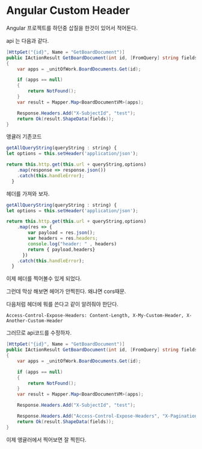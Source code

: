 # Angular Custom Header 

Angular 프로젝트를 하던중 삽질을 한것이 있어서 적어둔다.

api 는 다음과 같다. 

```cs
[HttpGet("{id}", Name = "GetBoardDocument")]
public IActionResult GetBoardDocument(int id, [FromQuery] string fields)
{
    var apps = _unitOfWork.BoardDocuments.Get(id);

    if (apps == null)
    {
        return NotFound();
    }
    var result = Mapper.Map<BoardDocumentVM>(apps);

    Response.Headers.Add("X-SubjectId", "test");
    return Ok(result.ShapeData(fields));
}
```

앵귤러 기존코드 

```javascript
getAllQueryString(queryString : string) {
let options = this.setHeader('application/json');

return this.http.get(this.url + queryString,options)
    .map(response => response.json())
    .catch(this.handleError);
  }
```

헤더를 가져와 보자. 
```javascript
getAllQueryString(queryString : string) {
let options = this.setHeader('application/json');

return this.http.get(this.url + queryString,options)
    .map(res => {
        var payload = res.json();
        var headers = res.headers;
        console.log("header: " , headers)
        return { payload,headers}
      })
    .catch(this.handleError);
  }
```

이제 헤더를 찍어볼수 있게 되었다. 

그런데 막상 해보면 헤어가 안찍힌다. 왜냐면 cors때문.

다음처럼 헤더에 뭐를 쓴다고 같이 알려줘야 한단다. 
```
Access-Control-Expose-Headers: Content-Length, X-My-Custom-Header, X-Another-Custom-Header
```

그러므로 api코드를 수정하자. 
```cs
[HttpGet("{id}", Name = "GetBoardDocument")]
public IActionResult GetBoardDocument(int id, [FromQuery] string fields)
{
    var apps = _unitOfWork.BoardDocuments.Get(id);

    if (apps == null)
    {
        return NotFound();
    }
    var result = Mapper.Map<BoardDocumentVM>(apps);

    Response.Headers.Add("X-SubjectId", "test");

    Response.Headers.Add("Access-Control-Expose-Headers", "X-Pagination,X-CustomHeader");
    return Ok(result.ShapeData(fields));
}
```

이제 앵귤러에서 찍어보면 잘 찍힌다.


